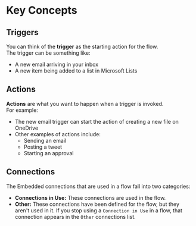 # Key Concepts

## Triggers
You can think of the **trigger** as the starting action for the flow.  
The trigger can be something like:
- A new email arriving in your inbox  
- A new item being added to a list in Microsoft Lists

## Actions
**Actions** are what you want to happen when a trigger is invoked.  
For example:
- The new email trigger can start the action of creating a new file on OneDrive  
- Other examples of actions include:
  - Sending an email  
  - Posting a tweet  
  - Starting an approval

## Connections
The Embedded connections that are used in a flow fall into two categories:
- **Connections in Use:** These connections are used in the flow.
- **Other:** These connections have been defined for the flow, but they aren't used in it. If you stop using a `Connection in Use` in a flow, that connection appears in the `Other` connections list.